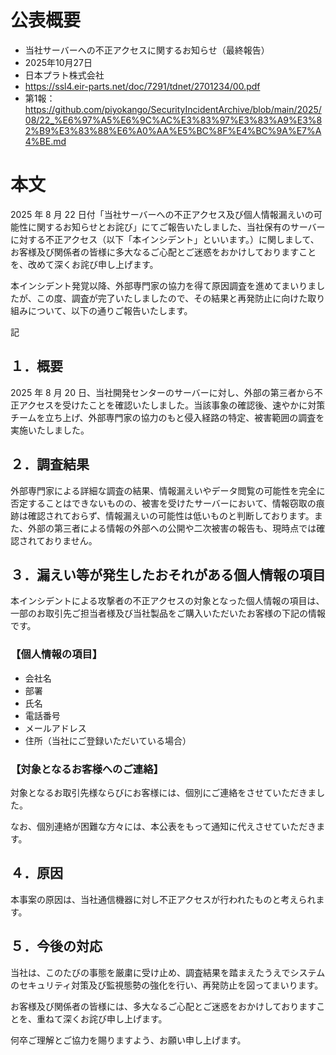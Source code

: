 # 公表概要
- 当社サーバーへの不正アクセスに関するお知らせ（最終報告） 
- 2025年10月27日
- 日本プラト株式会社
- https://ssl4.eir-parts.net/doc/7291/tdnet/2701234/00.pdf
- 第1報：https://github.com/piyokango/SecurityIncidentArchive/blob/main/2025/08/22_%E6%97%A5%E6%9C%AC%E3%83%97%E3%83%A9%E3%82%B9%E3%83%88%E6%A0%AA%E5%BC%8F%E4%BC%9A%E7%A4%BE.md

# 本文
2025 年 8 月 22 日付「当社サーバーへの不正アクセス及び個人情報漏えいの可能性に関するお知らせとお詫び」にてご報告いたしました、当社保有のサーバーに対する不正アクセス（以下「本インシデント」といいます。）に関しまして、お客様及び関係者の皆様に多大なるご心配とご迷惑をおかけしておりますことを、改めて深くお詫び申し上げます。

本インシデント発覚以降、外部専門家の協力を得て原因調査を進めてまいりましたが、この度、調査が完了いたしましたので、その結果と再発防止に向けた取り組みについて、以下の通りご報告いたします。

記

## １．概要
2025 年 8 月 20 日、当社開発センターのサーバーに対し、外部の第三者から不正アクセスを受けたことを確認いたしました。当該事象の確認後、速やかに対策チームを立ち上げ、外部専門家の協力のもと侵入経路の特定、被害範囲の調査を実施いたしました。

## ２．調査結果
外部専門家による詳細な調査の結果、情報漏えいやデータ閲覧の可能性を完全に否定することはできないものの、被害を受けたサーバーにおいて、情報窃取の痕跡は確認されておらず、情報漏えいの可能性は低いものと判断しております。また、外部の第三者による情報の外部への公開や二次被害の報告も、現時点では確認されておりません。

## ３．漏えい等が発生したおそれがある個人情報の項目
本インシデントによる攻撃者の不正アクセスの対象となった個人情報の項目は、一部のお取引先ご担当者様及び当社製品をご購入いただいたお客様の下記の情報です。

### 【個人情報の項目】
- 会社名
- 部署
- 氏名
- 電話番号
- メールアドレス
- 住所（当社にご登録いただいている場合）

### 【対象となるお客様へのご連絡】
対象となるお取引先様ならびにお客様には、個別にご連絡をさせていただきました。

なお、個別連絡が困難な方々には、本公表をもって通知に代えさせていただきます。

## ４．原因
本事案の原因は、当社通信機器に対し不正アクセスが行われたものと考えられます。

## ５．今後の対応
当社は、このたびの事態を厳粛に受け止め、調査結果を踏まえたうえでシステムのセキュリティ対策及び監視態勢の強化を行い、再発防止を図ってまいります。

お客様及び関係者の皆様には、多大なるご心配とご迷惑をおかけしておりますことを、重ねて深くお詫び申し上げます。

何卒ご理解とご協力を賜りますよう、お願い申し上げます。
